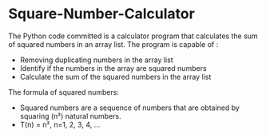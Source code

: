 # Square-Number-Calculator

The Python code committed is a calculator program that calculates the sum of squared numbers in an array list. The program is capable of :

- Removing duplicating numbers in the array list
- Identify if the numbers in the array are squared numbers
- Calculate the sum of the squared numbers in the array list

The formula of squared numbers:
- Squared numbers are a sequence of numbers that are obtained by squaring (n²) natural numbers.
- T(n) = n², n=1, 2, 3, 4, ...
